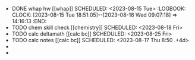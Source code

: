 - DONE whap hw [[whap]] 
  SCHEDULED: <2023-08-15 Tue>
  :LOGBOOK:
  CLOCK: [2023-08-15 Tue 18:51:05]--[2023-08-16 Wed 09:07:18] =>  14:16:13
  :END:
- TODO chem skill check [[chemistry]] 
  SCHEDULED: <2023-08-18 Fri>
- TODO calc deltamath [[calc bc]]
  SCHEDULED: <2023-08-25 Fri>
- TODO calc notes [[calc bc]]
  SCHEDULED: <2023-08-17 Thu 8:50 .+4d>
-
-